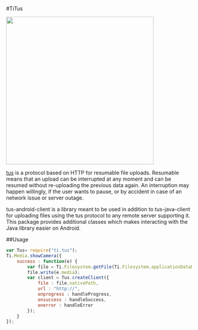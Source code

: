 #TiTus

<img width=400 src="http://tus.io/assets/img/tus1.png" />


[tus](http://tus.io) is a protocol based on HTTP for resumable file uploads. Resumable means that an upload can be interrupted at any moment and can be resumed without re-uploading the previous data again. An interruption may happen willingly, if the user wants to pause, or by accident in case of an network issue or server outage.

tus-android-client is a library meant to be used in addition to tus-java-client for uploading files using the tus protocol to any remote server supporting it. This package provides additional classes which makes interacting with the Java library easier on Android.


##Usage
```javascript
var Tus= require("ti.tus");
Ti.Media.showCamera({
	success : function(e) {
		var file = Ti.Filesystem.getFile(Ti.Filesystem.applicationDataDirectory, "myPhoto");
		file.write(e.media);
		var client = Tus.createClient({
			file : file.nativePath,
			url : "http://",
			onprogress : handleProgress,
			onsuccess : handleSuccess,
			onerror : handleError 
		});
	}
});


```